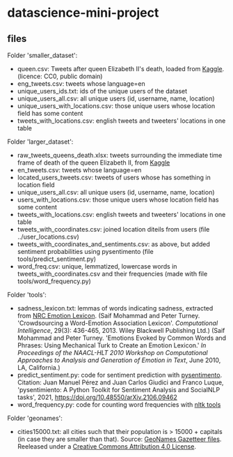# datascience-mini-project

## files

Folder 'smaller_dataset':
- queen.csv: Tweets after queen Elizabeth II's death, loaded from [Kaggle](https://www.kaggle.com/datasets/aneeshtickoo/tweets-after-queen-elizabeth-iis-death). (licence: CC0, public domain)
- eng_tweets.csv: tweets whose language=en
- unique_users_ids.txt: ids of the unique users of the dataset
- unique_users_all.csv: all unique users (id, username, name, location)
- unique_users_with_locations.csv: those unique users whose location field has some content
- tweets_with_locations.csv: english tweets and tweeters' locations in one table

Folder 'larger_dataset':
- raw_tweets_queens_death.xlsx: tweets surrounding the immediate time frame of death of the queen Elizabeth II, from [Kaggle](https://www.kaggle.com/datasets/welcomehere/death-of-the-queen?select=raw_tweets_queens_death.xlsx)
- en_tweets.csv: tweets whose language=en
- located_users_tweets.csv: tweets of users whose has something in location field
- unique_users_all.csv: all unique users (id, username, name, location)
- users_with_locations.csv: those unique users whose location field has some content
- tweets_with_locations.csv: english tweets and tweeters' locations in one table
- tweets_with_coordinates.csv: joined location diteils from users (file ../user_locations.csv)
- tweets_with_coordinates_and_sentiments.csv: as above, but added sentiment probabilities using pysentimento (file tools/predict_sentiment.py)
- word_freq.csv: unique, lemmatized, lowercase words in tweets_with_coordinates.csv and their frequencies (made with file tools/word_frequency.py)

Folder 'tools':
- sadness_lexicon.txt: lemmas of words indicating sadness, extracted from [NRC Emotion Lexicon](http://saifmohammad.com/WebPages/NRC-Emotion-Lexicon.htm). (Saif Mohammad and Peter Turney. 'Crowdsourcing a Word-Emotion Association Lexicon'. <i>Computational Intelligence</i>, 29(3): 436-465, 2013. Wiley Blackwell Publishing Ltd.) (Saif Mohammad and Peter Turney. 'Emotions Evoked by Common Words and Phrases: Using Mechanical Turk to Create an Emotion Lexicon.' <i>In Proceedings of the NAACL-HLT 2010 Workshop on Computational Approaches to Analysis and Generation of Emotion in Text</i>, June 2010, LA, California.)
- predict_sentiment.py: code for sentiment prediction with [pysentimento](https://github.com/pysentimiento/pysentimiento). Citation: Juan Manuel Pérez and Juan Carlos Giudici and Franco Luque, 'pysentimiento: A Python Toolkit for Sentiment Analysis and SocialNLP tasks', 2021, 
https://doi.org/10.48550/arXiv.2106.09462
- word_frequency.py: code for counting word frequencies with [nltk tools](https://www.nltk.org/)


Folder 'geonames':
- cities15000.txt: all cities such that their population is > 15000 + capitals (in case they are smaller than that). Source: [GeoNames Gazetteer files](http://download.geonames.org/export/dump/). Reeleased under a [Creative Commons Attribution 4.0 License](https://creativecommons.org/licenses/by/4.0/).
